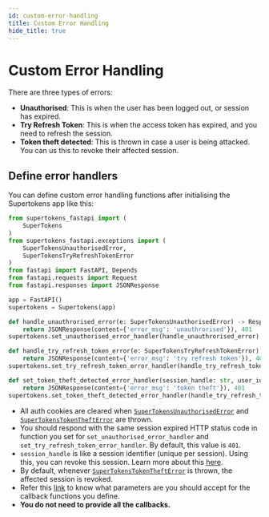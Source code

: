 ```yaml
---
id: custom-error-handling
title: Custom Error Handling
hide_title: true
---
```


# Custom Error Handling

There are three types of errors:
- **Unauthorised**: This is when the user has been logged out, or session has expired.
- **Try Refresh Token**: This is when the access token has expired, and you need to refresh the session.
- **Token theft detected**: This is thrown in case a user is being attacked. You can us this to revoke their affected session.

## Define error handlers
You can define custom error handling functions after initialising the Supertokens app like this:
```python
from supertokens_fastapi import (
    SuperTokens
)
from supertokens_fastapi.exceptions import (
    SuperTokensUnauthorisedError,
    SuperTokensTryRefreshTokenError
)
from fastapi import FastAPI, Depends
from fastapi.requests import Request
from fastapi.responses import JSONResponse

app = FastAPI()
supertokens = Supertokens(app)

def handle_unauthrorised_error(e: SuperTokensUnauthorisedError) -> Response:
    return JSONResponse(content={'error_msg': 'unauthrorised'}), 401
supertokens.set_unauthorised_error_handler(handle_unauthrorised_error)

def handle_try_refresh_token_error(e: SuperTokensTryRefreshTokenError) -> Response:
    return JSONResponse(content={'error_msg': 'try refresh token'}), 401
supertokens.set_try_refresh_token_error_handler(handle_try_refresh_token_error)

def set_token_theft_detected_error_handler(session_handle: str, user_id: str) -> Response:
    return JSONResponse(content={'error_msg': 'token theft'}), 401
supertokens.set_token_theft_detected_error_handler(handle_try_refresh_token_error)
```

- All auth cookies are cleared when [`SuperTokensUnauthorisedError`](../api-reference/error-handling/unauthorised) and [`SuperTokensTokenTheftError`](../api-reference/error-handling/token-theft-detected) are thrown.
- You should respond with the same session expired HTTP status code in function you set for `set_unauthorised_error_handler` and `set_try_refresh_token_error_handler`. By default, this value is `401`.
- `session_handle` is like a session identifier (unique per session). Using this, you can revoke this session. Learn more about this [here](./session-handle).
- By default, whenever [`SuperTokensTokenTheftError`](../api-reference/error-handling/token-theft-detected) is thrown, the affected session is revoked.
- Refer this [link](../api-reference/error-handling/handle-error) to know what parameters are you should accept for the callback functions you define.
- **You do not need to provide all the callbacks.**